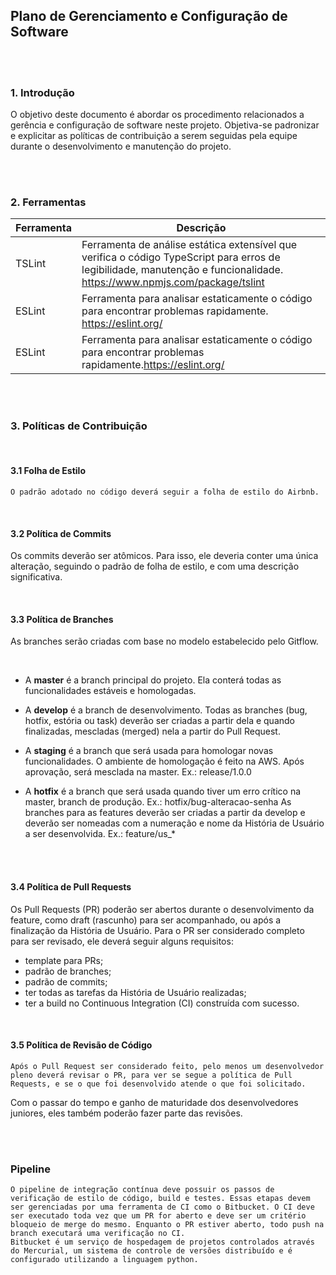 ## Plano de Gerenciamento e Configuração de Software

<br/>
<br/>

### 1. Introdução
O objetivo deste documento é abordar os procedimento relacionados a gerência e configuração de software neste projeto. Objetiva-se padronizar e explicitar as políticas de contribuição a serem seguidas pela equipe durante o desenvolvimento e manutenção do projeto.

<br/>
<br/>

### 2. Ferramentas

|Ferramenta|Descrição|
|----------|---------|
|TSLint|Ferramenta de análise estática extensível que verifica o código TypeScript para erros de legibilidade, manutenção e funcionalidade. https://www.npmjs.com/package/tslint|
|ESLint|Ferramenta para analisar estaticamente o código para encontrar problemas rapidamente. https://eslint.org/|
|ESLint|Ferramenta para analisar estaticamente o código para encontrar problemas rapidamente.https://eslint.org/|

<br/>
<br/>

### 3. Políticas de Contribuição

<br/>

#### 3.1 Folha de Estilo
	O padrão adotado no código deverá seguir a folha de estilo do Airbnb.

<br/>

#### 3.2 Política de Commits
Os commits deverão ser atômicos. Para isso, ele deveria conter uma única alteração, seguindo o padrão de folha de estilo, e com uma descrição significativa.

<br/>

#### 3.3 Política de Branches
As branches serão criadas com base no modelo estabelecido pelo Gitflow.

<br/>

- A **master** é a branch principal do projeto. Ela conterá todas as funcionalidades estáveis e homologadas.

- A **develop** é a branch de desenvolvimento. Todas as branches (bug, hotfix, estória ou task) deverão ser criadas a partir dela e quando finalizadas, mescladas (merged) nela a partir do Pull Request.

- A **staging** é a branch que será usada para homologar novas funcionalidades. O ambiente de homologação é feito na AWS. Após aprovação, será mesclada na master. Ex.: release/1.0.0

- A **hotfix** é a branch que será usada quando tiver um erro crítico na master, branch de produção. Ex.: hotfix/bug-alteracao-senha
As branches para as features deverão ser criadas a partir da develop e deverão ser nomeadas com a numeração e nome da História de Usuário a ser desenvolvida. Ex.: feature/us_*

<br/>
<br/>

#### 3.4 Política de Pull Requests

Os Pull Requests (PR) poderão ser abertos durante o desenvolvimento da feature, como draft (rascunho) para ser acompanhado, ou após a finalização da História de Usuário.
Para o PR ser considerado completo para ser revisado, ele deverá seguir alguns requisitos:
- template para PRs;
- padrão de branches;
- padrão de commits;
- ter todas as tarefas da História de Usuário realizadas;
- ter a build no Continuous Integration (CI) construída com sucesso.

<br/>

#### 3.5 Política de Revisão de Código
	Após o Pull Request ser considerado feito, pelo menos um desenvolvedor pleno deverá revisar o PR, para ver se segue a política de Pull Requests, e se o que foi desenvolvido atende o que foi solicitado.
  Com o passar do tempo e ganho de maturidade dos desenvolvedores juniores, eles também poderão fazer parte das revisões.

<br/>
<br/>

### Pipeline
	O pipeline de integração contínua deve possuir os passos de verificação de estilo de código, build e testes. Essas etapas devem ser gerenciadas por uma ferramenta de CI como o Bitbucket. O CI deve ser executado toda vez que um PR for aberto e deve ser um critério bloqueio de merge do mesmo. Enquanto o PR estiver aberto, todo push na branch executará uma verificação no CI.
	Bitbucket é um serviço de hospedagem de projetos controlados através do Mercurial, um sistema de controle de versões distribuído e é configurado utilizando a linguagem python.

